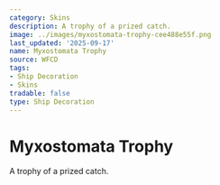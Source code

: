 ```yaml
---
category: Skins
description: A trophy of a prized catch.
image: ../images/myxostomata-trophy-cee488e55f.png
last_updated: '2025-09-17'
name: Myxostomata Trophy
source: WFCD
tags:
- Ship Decoration
- Skins
tradable: false
type: Ship Decoration
---
```


# Myxostomata Trophy

A trophy of a prized catch.

